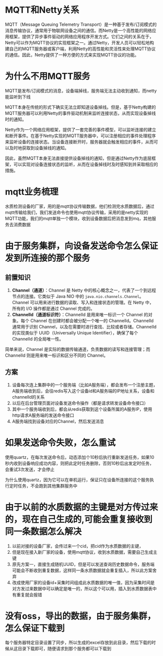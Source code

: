 # MQTT和Netty关系

MQTT（Message Queuing Telemetry Transport）是一种基于发布/订阅模式的消息传输协议，通常用于物联网设备之间的通信。而Netty是一个高性能的网络应用框架，提供了异步事件驱动的网络应用程序开发方式。它们之间的关系在于，Netty可以作为MQTT协议的实现框架之一。通过Netty，开发人员可以轻松地构建自己的MQTT服务器或客户端，利用Netty的高性能和灵活性来处理MQTT协议的通信。因此，Netty提供了一种方便的方式来实现MQTT协议的功能。

# 为什么不用MQTT服务

MQTT是发布/订阅模式的消息，设备端掉线，服务端无法主动收到通知，而netty能监听到下线

MQTT本身在传统的形式下确实无法立即知道设备掉线。但是，基于Netty构建的MQTT服务器可以利用Netty的事件驱动机制来监听连接状态，从而实现设备掉线时的通知。

Netty作为一个网络应用框架，提供了一套完善的事件模型，可以监听连接的建立和断开事件。在基于Netty实现的MQTT服务器中，可以注册相应的事件处理程序来监听设备的连接状态。当设备连接断开时，服务器就会触发相应的事件，从而可以及时地获取到设备掉线的通知。

因此，虽然MQTT本身无法直接提供设备掉线的通知，但是通过Netty作为底层框架，可以实现对设备连接状态的监听，从而在设备掉线时及时感知到并采取相应的措施。

# mqtt业务梳理

水质检测设备的厂家，用的是mqtt协议传输数据，他们检测完水质数据后，通过mqtt传输给我们，我们发送命令也使用mqtt协议传输，采用的是netty实现的MQTT功能，我们的mqtt单独一个模块，收到设备数据后把消息发到mq，其他服务去消费数据

# 由于服务集群，向设备发送命令怎么保证发到所连接的那个服务

## 前置知识

1. **Channel（通道）**：Channel 是 Netty 中的核心概念之一，代表了一个到远程节点的连接。它类似于 Java NIO 中的 `java.nio.channels.Channel`。Channel 可以用来进行数据的读取、写入和连接状态的管理。在 Netty 中，所有的 I/O 操作都是通过 Channel 完成的。
2. **ChannelId（通道标识符）**：ChannelId 是用来唯一标识一个 Channel 的对象。每个 Channel 在创建时都会被分配一个唯一的 ChannelId。ChannelId 通常用于识别 Channel，以及在需要时进行查找、比较或者存储。ChannelId 的实现类似于 UUID（Universally Unique Identifier），确保了每个 ChannelId 的全局唯一性。

简单来说，Channel 是实际的数据传输通道，负责数据的读写和连接管理；而 ChannelId 则是用来唯一标识和区分不同的 Channel。

## 方案

1. 设备每次连上集群中的一个服务端（比如A服务端），都会发布一个注册主题，A服务端收到后，会往redis写入这个设备id和A服务端的IP地址关系，设备和channelId的关系
2. 以后在后台管理页面对设备发送命令操作（都是请求转发设备命令接口）
3. 其中一个服务端收到后，都会从redis获取到这个设备所属的A服务IP，使用http请求A服务端的发送命令接口
4. A服务端找到设备对应的Channel，然后发送消息

# 如果发送命令失败，怎么重试

使用quartz，在每次发送命令后，动态添加个10秒后执行重新发送任务，如果10秒内收到设备响应成功内容，则把此定时任务删除，否则10秒后出发定时任务，会重试3次发送，才会停止

为什么使用quartz，因为它可以在单机运行，保证只在设备所连接的这个服务执行定时任务，不会跑到其他集群服务中

# 由于以前的水质数据的主键是对方传过来的，现在自己生成的,可能会重复接收到同一条数据怎么解决

1. 以前对接的设备厂家，会传过来一个cid，把cid作为水质数据的主键，
2. 但是现在接入新厂家的设备，使用mqtt协议，收到水质数据，需要自己生成主键
3. 原先方案一，直接生成随机UUID，但是可以发送查询历史数据命令，服务端可能会不断收到重复数据，这样同一条水质数据就会重复插入，所以此方案舍弃
4. 改成使用厂家的设备id+采集时间组成此水质数据的唯一值，因为采集时间是对方发过来数据中可以确定是唯一的，所以这个可以用，插入到水质数据表中有重复就会报错

# 没有oss，导出的数据，由于服务集群，怎么保证下载到

每个服务器特定目录设置了同步，所以生成的excel存放到此目录，然后下载的时候从这目录下载即可，随便请求到那个服务都可以下载到
